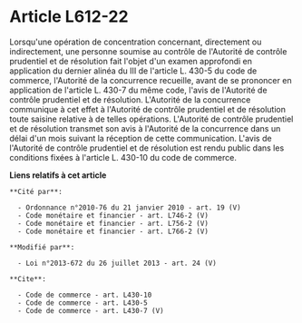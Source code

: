 # Article L612-22

Lorsqu'une opération de concentration concernant, directement ou indirectement, une personne soumise au contrôle de
l'Autorité de contrôle prudentiel et de résolution fait l'objet d'un examen approfondi en application du dernier alinéa du
III de l'article L. 430-5 du code de commerce, l'Autorité de la concurrence recueille, avant de se prononcer en application
de l'article L. 430-7 du même code, l'avis de l'Autorité de contrôle prudentiel et de résolution. L'Autorité de la
concurrence communique à cet effet à l'Autorité de contrôle prudentiel et de résolution toute saisine relative à de telles
opérations. L'Autorité de contrôle prudentiel et de résolution transmet son avis à l'Autorité de la concurrence dans un délai
d'un mois suivant la réception de cette communication. L'avis de l'Autorité de contrôle prudentiel et de résolution est rendu
public dans les conditions fixées à l'article L. 430-10 du code de commerce.

**Liens relatifs à cet article**

	**Cité par**:

	  - Ordonnance n°2010-76 du 21 janvier 2010 - art. 19 (V)
	  - Code monétaire et financier - art. L746-2 (V)
	  - Code monétaire et financier - art. L756-2 (V)
	  - Code monétaire et financier - art. L766-2 (V)

	**Modifié par**:

	  - Loi n°2013-672 du 26 juillet 2013 - art. 24 (V)

	**Cite**:

	  - Code de commerce - art. L430-10
	  - Code de commerce - art. L430-5
	  - Code de commerce - art. L430-7 (V)
